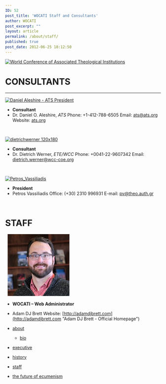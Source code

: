 ```yaml
---
ID: 52
post_title: 'WOCATI Staff and Consultants'
author: WOCATI
post_excerpt: ""
layout: article
permalink: /about/staff/
published: true
post_date: 2012-06-25 18:12:50
---
```

[![World Conference of Associated Theological Institutions](https://wocati.org/wp-content/uploads/2012/06/WOCATI-logo.png "WOCATI logo")](https://wocati.org/wp-content/uploads/2012/06/WOCATI-logo.png)

# CONSULTANTS

* * *

[![](https://wocati.org/wp-content/uploads/2012/06/Aleshire-300-dpi.jpg "Daniel Aleshire - ATS President")](https://wocati.org/wp-content/uploads/2012/06/Aleshire-300-dpi.jpg)

- **Consultant**
- Dr. Daniel O. Aleshire, _ATS_ Phone: +1-412-788-6505 Email: ats@ats.org Website: [ats.org](http://www.ats.org)

     

[![](https://wocati.org/wp-content/uploads/2012/06/dietrichwerner-120x180.jpg "dietrichwerner 120x180")](https://wocati.org/wp-content/uploads/2012/06/dietrichwerner-120x180.jpg)
- **Consultant**
- Dr. Dietrich Werner, _ETE/WCC_ Phone: +0041-22-9607342 Email: dietrich.werner@wcc-coe.org

       

[![](https://wocati.org/wp-content/uploads/2012/06/Petros_Vassiliadis.jpg "Petros_Vassiliadis")](https://wocati.org/wp-content/uploads/2012/06/Petros_Vassiliadis.jpg)
- **President**
- Petros Vassiliadis Office: (+30) 2310 996931 E-mail: pv@theo.auth.gr

   

# STAFF

  [![](/images/adamdjbrett.jpg "adam_dj_brett")](/images/adamdjbrett.jpg)

- **WOCATI – Web Administrator**
- Adam DJ Brett Website: [http://adamdjbrett.com](http://adamdjbrett.com "Adam DJ Brett - Official Homepage")

- [about](/about/)
  - [bio](/about/bio/)
- [executive](/about/executive/)
- [history](/about/history/)
- [staff](/about/staff/)
- [the future of ecumenism](/about/the-future-of-ecumenism/)
